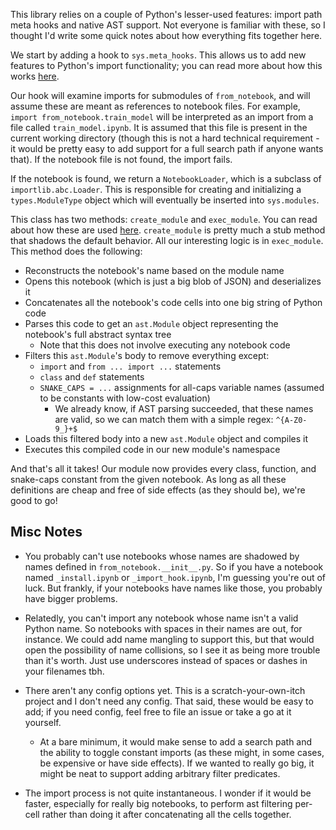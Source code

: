 This library relies on a couple of Python's lesser-used features: import path
meta hooks and native AST support. Not everyone is familiar with these, so I
thought I'd write some quick notes about how everything fits together here.

We start by adding a hook to `sys.meta_hooks`. This allows us to add new
features to Python's import functionality; you can read more about how this
works [here](https://docs.python.org/3/reference/import.html#the-meta-path).

Our hook will examine imports for submodules of `from_notebook`, and will
assume these are meant as references to notebook files. For example, `import
from_notebook.train_model` will be interpreted as an import from a file called
`train_model.ipynb`. It is assumed that this file is present in the current
working directory (though this is not a hard technical requirement - it would
be pretty easy to add support for a full search path if anyone wants that). If
the notebook file is not found, the import fails.

If the notebook is found, we return a `NotebookLoader`, which is a subclass of
`importlib.abc.Loader`. This is responsible for creating and initializing a
`types.ModuleType` object which will eventually be inserted into `sys.modules`.

This class has two methods: `create_module` and `exec_module`. You can read
about how these are used [here](https://docs.python.org/3/reference/import.html#loading).
`create_module` is pretty much a stub method that shadows the default behavior.
All our interesting logic is in `exec_module`. This method does the following:

* Reconstructs the notebook's name based on the module name
* Opens this notebook (which is just a big blob of JSON) and deserializes it
* Concatenates all the notebook's code cells into one big string of Python code
* Parses this code to get an `ast.Module` object representing the notebook's full abstract syntax tree
  * Note that this does not involve executing any notebook code
* Filters this `ast.Module`'s body to remove everything except:
  * `import` and `from ... import ...` statements
  * `class` and `def` statements
  * `SNAKE_CAPS = ...` assignments for all-caps variable names (assumed to be constants with low-cost evaluation)
    * We already know, if AST parsing succeeded, that these names are valid, so we can match them with a simple regex: `^{A-Z0-9_}+$`
* Loads this filtered body into a new `ast.Module` object and compiles it
* Executes this compiled code in our new module's namespace

And that's all it takes! Our module now provides every class, function, and
snake-caps constant from the given notebook. As long as all these definitions
are cheap and free of side effects (as they should be), we're good to go!

## Misc Notes

* You probably can't use notebooks whose names are shadowed by names defined in
  `from_notebook.__init__.py`. So if you have a notebook named `_install.ipynb`
  or `_import_hook.ipynb`, I'm guessing you're out of luck. But frankly, if
  your notebooks have names like those, you probably have bigger problems.
  
* Relatedly, you can't import any notebook whose name isn't a valid Python name. So notebooks with spaces in their names are out, for instance. We could add name mangling to support this, but that would open the possibility of name collisions, so I see it as being more trouble than it's worth. Just use underscores instead of spaces or dashes in your filenames tbh.

* There aren't any config options yet. This is a scratch-your-own-itch project
  and I don't need any config. That said, these would be easy to add; if you
  need config, feel free to file an issue or take a go at it yourself.

  * At a bare minimum, it would make sense to add a search path and the ability
    to toggle constant imports (as these might, in some cases, be expensive or
    have side effects). If we wanted to really go big, it might be neat to
    support adding arbitrary filter predicates.

* The import process is not quite instantaneous. I wonder if it would be
  faster, especially for really big notebooks, to perform ast filtering
  per-cell rather than doing it after concatenating all the cells together.
